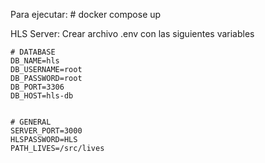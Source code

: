 Para ejecutar:
    # docker compose up
    
HLS Server:
    Crear archivo .env con las siguientes variables

    # DATABASE
    DB_NAME=hls
    DB_USERNAME=root
    DB_PASSWORD=root
    DB_PORT=3306
    DB_HOST=hls-db


    # GENERAL
    SERVER_PORT=3000
    HLSPASSWORD=HLS
    PATH_LIVES=/src/lives